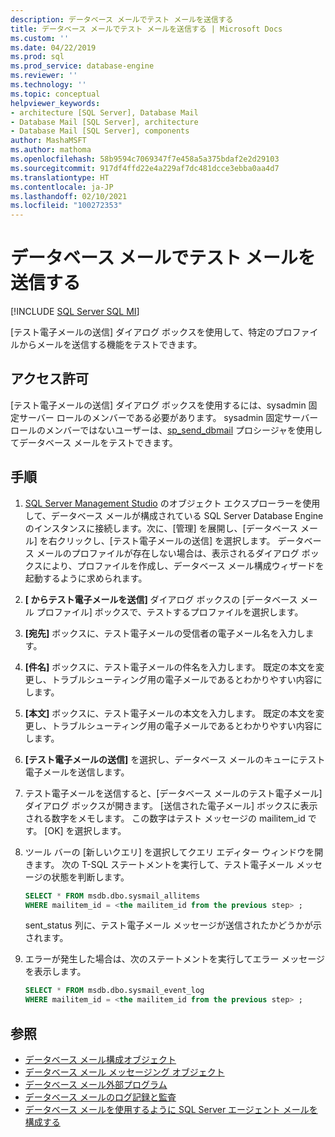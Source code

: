```yaml
---
description: データベース メールでテスト メールを送信する
title: データベース メールでテスト メールを送信する | Microsoft Docs
ms.custom: ''
ms.date: 04/22/2019
ms.prod: sql
ms.prod_service: database-engine
ms.reviewer: ''
ms.technology: ''
ms.topic: conceptual
helpviewer_keywords:
- architecture [SQL Server], Database Mail
- Database Mail [SQL Server], architecture
- Database Mail [SQL Server], components
author: MashaMSFT
ms.author: mathoma
ms.openlocfilehash: 58b9594c7069347f7e458a5a375bdaf2e2d29103
ms.sourcegitcommit: 917df4ffd22e4a229af7dc481dcce3ebba0aa4d7
ms.translationtype: HT
ms.contentlocale: ja-JP
ms.lasthandoff: 02/10/2021
ms.locfileid: "100272353"
---
```

# <a name="send-a-test-email-with-database-mail"></a>データベース メールでテスト メールを送信する  
[!INCLUDE [SQL Server SQL MI](../../includes/applies-to-version/sql-asdbmi.md)]

[テスト電子メールの送信] ダイアログ ボックスを使用して、特定のプロファイルからメールを送信する機能をテストできます。

## <a name="permissions"></a>アクセス許可

[テスト電子メールの送信] ダイアログ ボックスを使用するには、sysadmin 固定サーバー ロールのメンバーである必要があります。 sysadmin 固定サーバー ロールのメンバーではないユーザーは、[sp_send_dbmail](../system-stored-procedures/sp-send-dbmail-transact-sql.md) プロシージャを使用してデータベース メールをテストできます。

## <a name="procedure"></a>手順

1. [SQL Server Management Studio](../../ssms/download-sql-server-management-studio-ssms.md) のオブジェクト エクスプローラーを使用して、データベース メールが構成されている SQL Server Database Engine のインスタンスに接続します。次に、[管理] を展開し、[データベース メール] を右クリックし、[テスト電子メールの送信] を選択します。 データベース メールのプロファイルが存在しない場合は、表示されるダイアログ ボックスにより、プロファイルを作成し、データベース メール構成ウィザードを起動するように求められます。
1. **[<instance name> からテスト電子メールを送信]** ダイアログ ボックスの [データベース メール プロファイル] ボックスで、テストするプロファイルを選択します。
1. **[宛先]** ボックスに、テスト電子メールの受信者の電子メール名を入力します。
1. **[件名]** ボックスに、テスト電子メールの件名を入力します。 既定の本文を変更し、トラブルシューティング用の電子メールであるとわかりやすい内容にします。
1. **[本文]** ボックスに、テスト電子メールの本文を入力します。 既定の本文を変更し、トラブルシューティング用の電子メールであるとわかりやすい内容にします。
1. **[テスト電子メールの送信]** を選択し、データベース メールのキューにテスト電子メールを送信します。
1. テスト電子メールを送信すると、[データベース メールのテスト電子メール] ダイアログ ボックスが開きます。 [送信された電子メール] ボックスに表示される数字をメモします。 この数字はテスト メッセージの mailitem_id です。 [OK] を選択します。
1. ツール バーの [新しいクエリ] を選択してクエリ エディター ウィンドウを開きます。 次の T-SQL ステートメントを実行して、テスト電子メール メッセージの状態を判断します。

    ```sql
    SELECT * FROM msdb.dbo.sysmail_allitems 
    WHERE mailitem_id = <the mailitem_id from the previous step> ;
    ```

    sent_status 列に、テスト電子メール メッセージが送信されたかどうかが示されます。

1. エラーが発生した場合は、次のステートメントを実行してエラー メッセージを表示します。

    ```sql
    SELECT * FROM msdb.dbo.sysmail_event_log 
    WHERE mailitem_id = <the mailitem_id from the previous step> ;
    ```


##  <a name="see-also"></a><a name="RelatedContent"></a> 参照 
  
-   [データベース メール構成オブジェクト](../../relational-databases/database-mail/database-mail-configuration-objects.md)
-   [データベース メール メッセージング オブジェクト](../../relational-databases/database-mail/database-mail-messaging-objects.md)
-   [データベース メール外部プログラム](../../relational-databases/database-mail/database-mail-external-program.md)
-   [データベース メールのログ記録と監査](../../relational-databases/database-mail/database-mail-log-and-audits.md)
-   [データベース メールを使用するように SQL Server エージェント メールを構成する](../../relational-databases/database-mail/configure-sql-server-agent-mail-to-use-database-mail.md)
  
  
